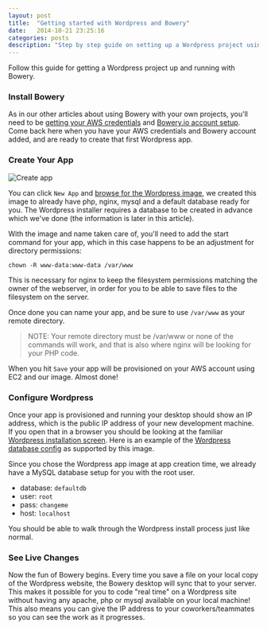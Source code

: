 ```yaml
---
layout: post
title:  "Getting started with Wordpress and Bowery"
date:   2014-10-21 23:25:16
categories: posts
description: "Step by step guide on setting up a Wordpress project using Bowery."
---
```


Follow this guide for getting a Wordpress project up and running with Bowery.

### Install Bowery

As in our other articles about using Bowery with your own projects, you'll need to be [getting your AWS credentials](http://docs.aws.amazon.com/general/latest/gr/getting-aws-sec-creds.html) and [Bowery.io account setup](/start/ "Click to read Getting Started"). Come back here when you have your AWS credentials and Bowery account added, and are ready to create that first Wordpress app.

### Create Your App

![Create app](http://bowery-blog.s3.amazonaws.com/desktop/wordpress/wordpress_app_screen.png "Example Wordpress app configuration")

You can click `New App` and [browse for the Wordpress image](http://bowery.io/images/), we created this image to already have php, nginx, mysql and a default database ready for you. The Wordpress installer requires a database to be created in advance which we've done (the information is later in this article).

With the image and name taken care of, you'll need to add the start command for your app, which in this case happens to be an adjustment for directory permissions:

```
chown -R www-data:www-data /var/www
```

This is necessary for nginx to keep the filesystem permissions matching the owner of the webserver, in order for you to be able to save files to the filesystem on the server.

Once done you can name your app, and be sure to use `/var/www` as your remote directory.

> NOTE: Your remote directory must be /var/www or none of the commands will work, and that is also where nginx will be looking for your PHP code.

When you hit `Save` your app will be provisioned on your AWS account using EC2 and our image. Almost done!

### Configure Wordpress

Once your app is provisioned and running your desktop should show an IP address, which is the public IP address of your new development machine. If you open that in a browser you should be looking at the familiar [Wordpress installation screen](http://bowery-blog.s3.amazonaws.com/desktop/wordpress/wordpress_setup.png). Here is an example of the [Wordpress database config](http://bowery-blog.s3.amazonaws.com/desktop/wordpress/wordpress_setup_db.png) as supported by this image.

Since you chose the Wordpress app image at app creation time, we already have a MySQL database setup for you with the root user.

* database: `defaultdb`
* user: `root`
* pass: `changeme`
* host: `localhost`

You should be able to walk through the Wordpress install process just like normal.

### See Live Changes

Now the fun of Bowery begins. Every time you save a file on your local copy of the Wordpress website, the Bowery desktop will sync that to your server. This makes it possible for you to code "real time" on a Wordpress site without having any apache, php or mysql available on your local machine! This also means you can give the IP address to your coworkers/teammates so you can see the work as it progresses.
